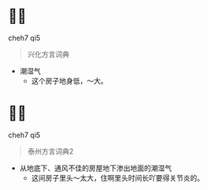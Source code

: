 # 𪞚气
cheh7 qi5
> 兴化方言词典
- 潮湿气
  - 这个房子地身低，～大。

# 𪞚气
cheh7 qi5
> 泰州方言词典2
- 从地底下、通风不佳的房屋地下渗出地面的潮湿气
  - 这间房子里头～太大，住啊里头时间长吖要得关节炎的。
